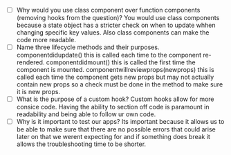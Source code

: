 - [ ] Why would you use class component over function components (removing hooks from the question)?
    You would use class components because a state object has a stricter check on when to update whhen changing specific key values. Also class components can make the code more readable.
- [ ] Name three lifecycle methods and their purposes.
    componentdidupdate() this is called each time to the component re-rendered.
    componentdidmount() this is called the first time the component is mounted.
    componentwillreviewprops(newprops) this is called each time the component gets new props but may not actually contain new props so a check must be done in the method to make sure it is new props.
- [ ] What is the purpose of a custom hook?
    Custom hooks allow for more consice code. Having the ability to section off code is paramount in readability and being able to follow ur own code.
- [ ] Why is it important to test our apps?
    Its important because it allows us to be able to make sure that there are no possible errors that could arise later on that we werent expecting for and if something does break it allows the troubleshooting time to be shorter.